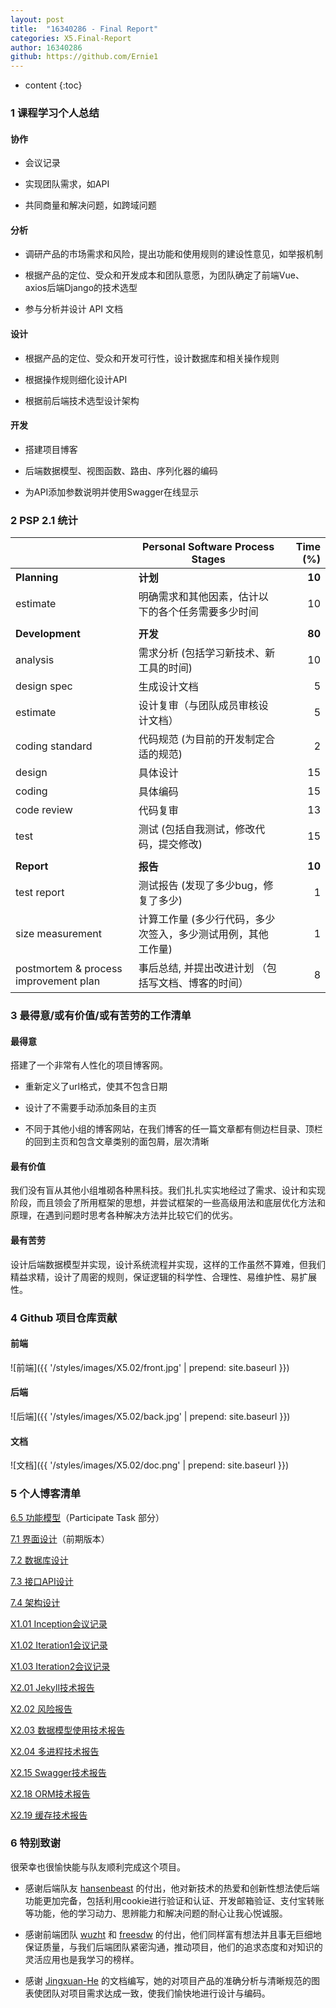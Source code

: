 ```yaml
---
layout: post
title:  "16340286 - Final Report"
categories: X5.Final-Report
author: 16340286
github: https://github.com/Ernie1
---
```


* content
{:toc}

### 1 课程学习个人总结

#### 协作

* 会议记录

* 实现团队需求，如API

* 共同商量和解决问题，如跨域问题

#### 分析

* 调研产品的市场需求和风险，提出功能和使用规则的建设性意见，如举报机制

* 根据产品的定位、受众和开发成本和团队意愿，为团队确定了前端Vue、axios后端Django的技术选型

* 参与分析并设计 API 文档

#### 设计

* 根据产品的定位、受众和开发可行性，设计数据库和相关操作规则

* 根据操作规则细化设计API

* 根据前后端技术选型设计架构

#### 开发

* 搭建项目博客

* 后端数据模型、视图函数、路由、序列化器的编码

* 为API添加参数说明并使用Swagger在线显示


### 2 PSP 2.1 统计

|                                       | Personal Software Process Stages                             | Time (%) |
| ------------------------------------- | ------------------------------------------------------------ | --------:|
| **Planning**                          | **计划**                                                     | **10**        |
| estimate                              | 明确需求和其他因素，估计以下的各个任务需要多少时间                   | 10        |
||||
| **Development**                       | **开发**                                                     | **80**     |
| analysis                              | 需求分析 (包括学习新技术、新工具的时间)                           | 10       |
| design spec                           | 生成设计文档                                                  | 5        |
| estimate                              | 设计复审（与团队成员审核设计文档）                                | 5        |
| coding standard                       | 代码规范 (为目前的开发制定合适的规范)                             | 2        |
| design                                | 具体设计                                                     | 15       |
| coding                                | 具体编码                                                     | 15       |
| code review                           | 代码复审                                                     | 13       |
| test                                  | 测试 (包括自我测试，修改代码，提交修改)                           | 15       |
||||
| **Report**                            | **报告**                                                     | **10**   |
| test report                           | 测试报告 (发现了多少bug，修复了多少)                             | 1        |
| size measurement                      | 计算工作量 (多少行代码，多少次签入，多少测试用例，其他工作量)         | 1        |
| postmortem & process improvement plan | 事后总结, 并提出改进计划 （包括写文档、博客的时间）                 | 8        |

### 3 最得意/或有价值/或有苦劳的工作清单

#### 最得意

搭建了一个非常有人性化的项目博客网。

* 重新定义了url格式，使其不包含日期

* 设计了不需要手动添加条目的主页

* 不同于其他小组的博客网站，在我们博客的任一篇文章都有侧边栏目录、顶栏的回到主页和包含文章类别的面包屑，层次清晰

#### 最有价值

我们没有盲从其他小组堆砌各种黑科技。我们扎扎实实地经过了需求、设计和实现阶段，而且领会了所用框架的思想，并尝试框架的一些高级用法和底层优化方法和原理，在遇到问题时思考各种解决方法并比较它们的优劣。

#### 最有苦劳

设计后端数据模型并实现，设计系统流程并实现，这样的工作虽然不算难，但我们精益求精，设计了周密的规则，保证逻辑的科学性、合理性、易维护性、易扩展性。

### 4 Github 项目仓库贡献

#### 前端

![前端]({{ '/styles/images/X5.02/front.jpg' | prepend: site.baseurl }})

#### 后端

![后端]({{ '/styles/images/X5.02/back.jpg' | prepend: site.baseurl }})

#### 文档

![文档]({{ '/styles/images/X5.02/doc.png' | prepend: site.baseurl }})

### 5 个人博客清单
[6.5 功能模型](https://sysu-swsad-team.github.io/6.需求规格说明书/6.5.功能模型/)（Participate Task 部分）

[7.1 界面设计](https://sysu-swsad-team.github.io/7.设计说明书/7.1.界面设计/)（前期版本）

[7.2 数据库设计](https://sysu-swsad-team.github.io/7.设计说明书/7.2.数据库设计/)

[7.3 接口API设计](https://sysu-swsad-team.github.io/7.设计说明书/7.3.接口API设计/)

[7.4 架构设计](https://sysu-swsad-team.github.io/7.设计说明书/7.4.架构设计/)

[X1.01 Inception会议记录](https://sysu-swsad-team.github.io/x1.会议记录/X1.01.Inception/)

[X1.02 Iteration1会议记录](https://sysu-swsad-team.github.io/x1.会议记录/X1.02.Iteration1/)

[X1.03 Iteration2会议记录](https://sysu-swsad-team.github.io/x1.会议记录/X1.03.Iteration2/)

[X2.01 Jekyll技术报告](https://sysu-swsad-team.github.io/x2.技术与工作报告/X2.01.16340286-Jekyll生成按categories字典序排序的目录/)

[X2.02 风险报告](https://sysu-swsad-team.github.io/x2.技术与工作报告/X2.02.16340286-软件项目中的几种风险/)

[X2.03 数据模型使用技术报告](https://sysu-swsad-team.github.io/x2.技术与工作报告/X2.03.16340286-My_Django_Models/)

[X2.04 多进程技术报告](https://sysu-swsad-team.github.io/x2.技术与工作报告/X2.04.16340286-Python多进程探究/)

[X2.15 Swagger技术报告](https://sysu-swsad-team.github.io/x2.技术与工作报告/X2.15.16340286-Django-REST-Swagger如何指定api参数/)

[X2.18 ORM技术报告](https://sysu-swsad-team.github.io/x2.技术与工作报告/X2.18.16340286-ORM进阶指南/)

[X2.19 缓存技术报告](https://sysu-swsad-team.github.io/x2.技术与工作报告/X2.19.16340286-Django缓存使用初探/)

### 6 特别致谢

很荣幸也很愉快能与队友顺利完成这个项目。

* 感谢后端队友 [hansenbeast](https://github.com/hansenbeast) 的付出，他对新技术的热爱和创新性想法使后端功能更加完备，包括利用cookie进行验证和认证、开发邮箱验证、支付宝转账等功能，他的学习动力、思辨能力和解决问题的耐心让我心悦诚服。

* 感谢前端团队 [wuzht](https://github.com/wuzht) 和 [freesdw](https://github.com/freesdw) 的付出，他们同样富有想法并且事无巨细地保证质量，与我们后端团队紧密沟通，推动项目，他们的追求态度和对知识的灵活应用也是我学习的榜样。

* 感谢 [Jingxuan-He](https://github.com/Jingxuan-He) 的文档编写，她的对项目产品的准确分析与清晰规范的图表使团队对项目需求达成一致，使我们愉快地进行设计与编码。